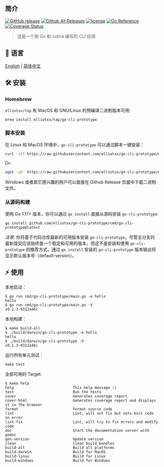 ## 简介

[![GitHub release](https://img.shields.io/github/release/elliotxx/go-cli-prototype.svg)](https://github.com/elliotxx/go-cli-prototype/releases)
[![Github All Releases](https://img.shields.io/github/downloads/elliotxx/go-cli-prototype/total.svg)](https://github.com/elliotxx/go-cli-prototype/releases)
[![license](https://img.shields.io/github/license/elliotxx/go-cli-prototype.svg)](https://github.com/elliotxx/go-cli-prototype/blob/master/LICENSE)
[![Go Reference](https://pkg.go.dev/badge/github.com/elliotxx/go-cli-prototype.svg)](https://pkg.go.dev/github.com/elliotxx/go-cli-prototype)
[![Coverage Status](https://coveralls.io/repos/github/elliotxx/go-cli-prototype/badge.svg)](https://coveralls.io/github/elliotxx/go-cli-prototype)

> 这是一个用 Go 和 cobra 编写的 CLI 应用

## 📜 语言

[English](https://github.com/elliotxx/go-cli-prototype/blob/master/README.md) | [简体中文](https://github.com/elliotxx/go-cli-prototype/blob/master/README-zh.md)

## 🛠️ 安装

### Homebrew

`elliotxx/tap` 有 MacOS 和 GNU/Linux 的预编译二进制版本可用:

```
brew install elliotxx/tap/go-cli-prototype
```

### 脚本安装

在 Linux 和 MacOS 环境中，`go-cli-prototype` 可以通过脚本一键安装：

```bash
curl -sSf https://raw.githubusercontent.com/elliotxx/go-cli-prototype/master/scripts/install.sh | bash
```

Or:

```bash
wget -qO- https://raw.githubusercontent.com/elliotxx/go-cli-prototype/master/scripts/install.sh | bash
```

Windows 或者其它感兴趣的用户可以直接在 Github Release 页面中下载二进制文件。

### 从源码构建

使用 Go 1.17+ 版本，你可以通过 `go install` 直接从源码安装 `go-cli-prototype`:

```
go install github.com/elliotxx/go-cli-prototype/cmd/go-cli-prototype@latest
```

*注意*: 你将基于代码仓库最新的可用版本安装 `go-cli-prototype`，尽管主分支的最新提交应该始终是一个稳定和可用的版本，但这不是安装和使用 `go-cli-prototype` 的推荐方式。通过 `go install` 安装的 `go-cli-prototype` 版本输出将显示默认版本号（default-version）。

## ⚡ 使用

本地启动：

```
$ go run cmd/go-cli-prototype/main.go -e hello
hello
$ go run cmd/go-cli-prototype/main.go -V
v0.1.3-9312a46c
```

本地构建：

```
$ make build-all
$ ./build/darwin/go-cli-prototype -e hello
hello
$ ./build/darwin/go-cli-prototype -V      
v0.1.3-9312a46c
```

运行所有单元测试：

```
make test
```

全部可用的 Target:

```
$ make help
help                           This help message :)
test                           Run the tests
cover                          Generates coverage report
cover-html                     Generates coverage report and displays it in the browser
format                         Format source code
lint                           Lint, will not fix but sets exit code on error
lint-fix                       Lint, will try to fix errors and modify code
doc                            Start the documentation server with godoc
gen-version                    Update version
clean                          Clean build bundles
build-all                      Build all platforms
build-darwin                   Build for MacOS
build-linux                    Build for Linux
build-windows                  Build for Windows
```

